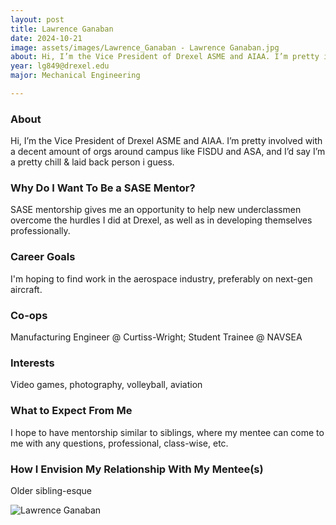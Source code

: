 ```yaml
---
layout: post
title: Lawrence Ganaban 
date: 2024-10-21
image: assets/images/Lawrence_Ganaban - Lawrence Ganaban.jpg
about: Hi, I’m the Vice President of Drexel ASME and AIAA. I’m pretty involved with a decent amount of orgs around campus like FISDU and ASA, and I’d say I’m a pretty chill & laid back person i guess. 
year: lg849@drexel.edu
major: Mechanical Engineering

---
```


### About

Hi, I’m the Vice President of Drexel ASME and AIAA. I’m pretty involved with a decent amount of orgs around campus like FISDU and ASA, and I’d say I’m a pretty chill & laid back person i guess. 

### Why Do I Want To Be a SASE Mentor?

SASE mentorship gives me an opportunity to help new underclassmen overcome the hurdles I did at Drexel, as well as in developing themselves professionally.

### Career Goals

I'm hoping to find work in the aerospace industry, preferably on next-gen aircraft.

### Co-ops

Manufacturing Engineer @ Curtiss-Wright; Student Trainee @ NAVSEA

### Interests

Video games, photography, volleyball, aviation

### What to Expect From Me

I hope to have mentorship similar to siblings, where my mentee can come to me with any questions, professional, class-wise, etc.

### How I Envision My Relationship With My Mentee(s) 

Older sibling-esque

<div class="text-center my-5">
    <img src="https://sase-drexel.github.io/mentorship-2024/assets/images/Lawrence_Ganaban - Lawrence Ganaban.jpg" alt="Lawrence Ganaban" class="rounded post-img" />
</div>
